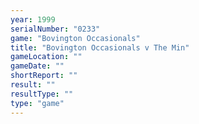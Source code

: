 ```yaml
---
year: 1999
serialNumber: "0233" 
game: "Bovington Occasionals"
title: "Bovington Occasionals v The Min"
gameLocation: ""
gameDate: ""
shortReport: ""
result: ""
resultType: ""
type: "game"
---
```

